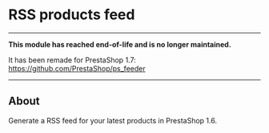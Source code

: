 # RSS products feed

---

**This module has reached end-of-life and is no longer maintained.**

It has been remade for PrestaShop 1.7: https://github.com/PrestaShop/ps_feeder

---

## About

Generate a RSS feed for your latest products in PrestaShop 1.6.
